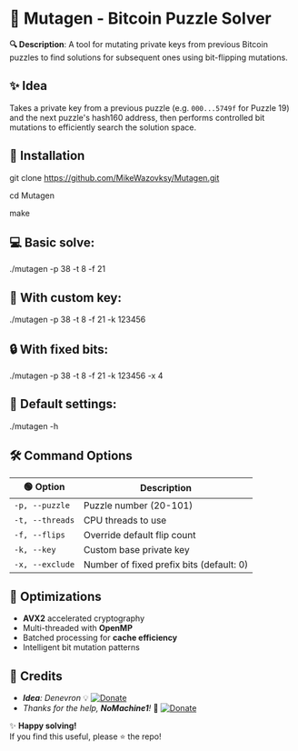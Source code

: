 # 🧬 Mutagen - Bitcoin Puzzle Solver

**🔍 Description**: A tool for mutating private keys from previous Bitcoin puzzles to find solutions for subsequent ones using bit-flipping mutations.

## ✨ Idea

Takes a private key from a previous puzzle (e.g. `000...5749f` for Puzzle 19) and the next puzzle's hash160 address, then performs controlled bit mutations to efficiently search the solution space.

## 🚀 Installation

git clone https://github.com/MikeWazovksy/Mutagen.git

cd Mutagen

make

## 💻 Basic solve:

./mutagen -p 38 -t 8 -f 21

## 🔑 With custom key:

./mutagen -p 38 -t 8 -f 21 -k 123456

## 🔒 With fixed bits:

./mutagen -p 38 -t 8 -f 21 -k 123456 -x 4

## 🏁 Default settings:

./mutagen -h

## 🛠 **Command Options**

| 🟢 **Option**   | **Description**                          |
| --------------- | ---------------------------------------- |
| `-p, --puzzle`  | Puzzle number (20-101)                   |
| `-t, --threads` | CPU threads to use                       |
| `-f, --flips`   | Override default flip count              |
| `-k, --key`     | Custom base private key                  |
| `-x, --exclude` | Number of fixed prefix bits (default: 0) |

## 🔧 **Optimizations**

- **AVX2** accelerated cryptography
- Multi-threaded with **OpenMP**
- Batched processing for **cache efficiency**
- Intelligent bit mutation patterns

## 👏 **Credits**

- _**Idea**: Denevron_ 💡 [![Donate](https://img.shields.io/badge/donate-Bitcoin-ff9900)](https://blockchair.com/bitcoin/address/bc1qa3c5xdc6a3n2l3w0sq3vysustczpmlvhdwr8vc)
- _Thanks for the help, **NoMachine1**!_ 🔧 [![Donate](https://img.shields.io/badge/donate-Bitcoin-ff9900)](https://blockchair.com/bitcoin/address/bc1qdwnxr7s08xwelpjy3cc52rrxg63xsmagv50fa8)

✨ **Happy solving!**  
If you find this useful, please ⭐️ the repo!
